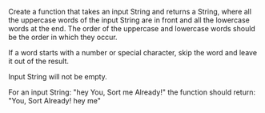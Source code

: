 Create a function that takes an input String and returns a String, where all the uppercase words of the input String are in front and all the lowercase words at the end. The order of the uppercase and lowercase words should be the order in which they occur.

If a word starts with a number or special character, skip the word and leave it out of the result.

Input String will not be empty.

For an input String: "hey You, Sort me Already!" the function should return: "You, Sort Already! hey me"